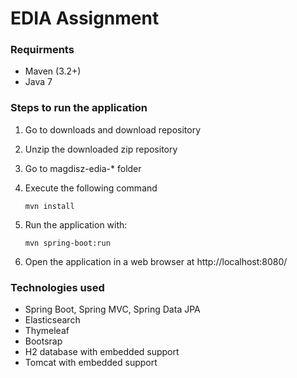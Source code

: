 EDIA Assignment 
==========================

### Requirments ###

   *  Maven (3.2+) 
   *  Java 7
 

### Steps to run the application ###

1. Go to downloads and download repository
2. Unzip the downloaded zip repository
3. Go to magdisz-edia-* folder
4. Execute the following command
       
      `mvn install`

5. Run the application with:

     `mvn spring-boot:run`

6. Open the application in a web browser at http://localhost:8080/

### Technologies used ###

* Spring Boot, Spring MVC, Spring Data JPA
* Elasticsearch
* Thymeleaf
* Bootsrap
* H2 database with embedded support
* Tomcat with embedded support